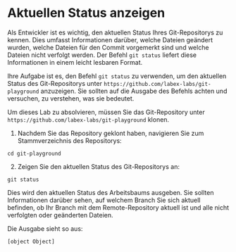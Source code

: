 # Aktuellen Status anzeigen

Als Entwickler ist es wichtig, den aktuellen Status Ihres Git-Repositorys zu kennen. Dies umfasst Informationen darüber, welche Dateien geändert wurden, welche Dateien für den Commit vorgemerkt sind und welche Dateien nicht verfolgt werden. Der Befehl `git status` liefert diese Informationen in einem leicht lesbaren Format.

Ihre Aufgabe ist es, den Befehl `git status` zu verwenden, um den aktuellen Status des Git-Repositorys unter `https://github.com/labex-labs/git-playground` anzuzeigen. Sie sollten auf die Ausgabe des Befehls achten und versuchen, zu verstehen, was sie bedeutet.

Um dieses Lab zu absolvieren, müssen Sie das Git-Repository unter `https://github.com/labex-labs/git-playground` klonen.

1. Nachdem Sie das Repository geklont haben, navigieren Sie zum Stammverzeichnis des Repositorys:

```shell
cd git-playground
```

2. Zeigen Sie den aktuellen Status des Git-Repositorys an:

```shell
git status
```

Dies wird den aktuellen Status des Arbeitsbaums ausgeben. Sie sollten Informationen darüber sehen, auf welchem Branch Sie sich aktuell befinden, ob Ihr Branch mit dem Remote-Repository aktuell ist und alle nicht verfolgten oder geänderten Dateien.

Die Ausgabe sieht so aus:

```shell
[object Object]
```
